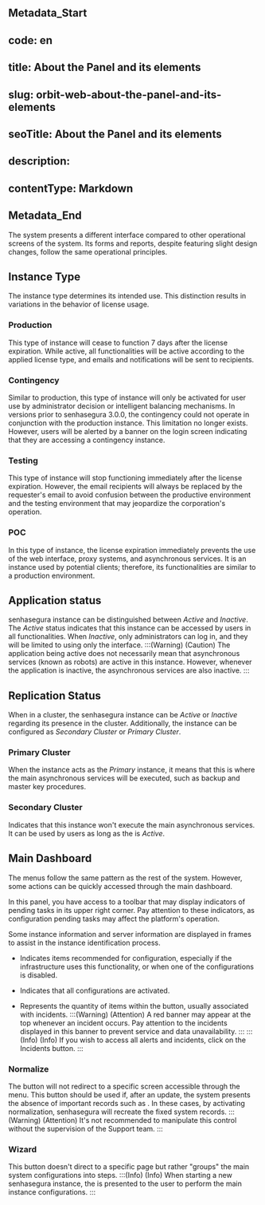 ## Metadata_Start 
## code: en
## title: About the Panel and its elements 
## slug: orbit-web-about-the-panel-and-its-elements 
## seoTitle: About the Panel and its elements 
## description:  
## contentType: Markdown 
## Metadata_End
The  system presents a different interface compared to other operational screens of the system. Its forms and reports, despite featuring slight design changes, follow the same operational principles.

## Instance Type
The instance type determines its intended use. This distinction results in variations in the behavior of license usage.

### Production

This type of instance will cease to function 7 days after the license expiration. While active, all functionalities will be active according to the applied license type, and emails and notifications will be sent to recipients.

### Contingency

Similar to production, this type of instance will only be activated for user use by administrator decision or intelligent balancing mechanisms. In versions prior to senhasegura 3.0.0, the contingency could not operate in conjunction with the production instance. This limitation no longer exists. However, users will be alerted by a banner on the login screen indicating that they are accessing a contingency instance.

### Testing

This type of instance will stop functioning immediately after the license expiration. However, the email recipients will always be replaced by the requester's email to avoid confusion between the productive environment and the testing environment that may jeopardize the corporation's operation.

### POC

In this type of instance, the license expiration immediately prevents the use of the web interface, proxy systems, and asynchronous services. It is an instance used by potential clients; therefore, its functionalities are similar to a production environment.

## Application status

senhasegura instance can be distinguished between *Active* and *Inactive*. The *Active* status indicates that this instance can be accessed by users in all functionalities. When *Inactive*, only administrators can log in, and they will be limited to using only the  interface.
:::(Warning) (Caution)
The application being active does not necessarily mean that asynchronous services (known as robots) are active in this instance. However, whenever the application is inactive, the asynchronous services are also inactive.
:::

## Replication Status

When in a cluster, the senhasegura instance can be *Active* or *Inactive* regarding its presence in the cluster. Additionally, the instance can be configured as *Secondary Cluster* or *Primary Cluster*.

### Primary Cluster

When the instance acts as the *Primary* instance, it means that this is where the main asynchronous services will be executed, such as backup and master key procedures.

### Secondary Cluster

Indicates that this instance won't execute the main asynchronous services. It can be used by users as long as the  is *Active*.

## Main Dashboard

The  menus follow the same pattern as the rest of the system. However, some actions can be quickly accessed through the main dashboard.

In this panel, you have access to a toolbar that may display indicators of pending tasks in its upper right corner. Pay attention to these indicators, as configuration pending tasks may affect the platform's operation.

Some instance information and server information are displayed in frames to assist in the instance identification process.

*  Indicates items recommended for configuration, especially if the infrastructure uses this functionality, or when one of the configurations is disabled.

*  Indicates that all configurations are activated.

*  Represents the quantity of items within the button, usually associated with incidents.
:::(Warning) (Attention)
A red banner may appear at the top whenever an incident occurs. Pay attention to the incidents displayed in this banner to prevent service and data unavailability.
:::
:::(Info) (Info)
If you wish to access all alerts and incidents, click on the Incidents button.
:::

### Normalize

The  button will not redirect to a specific screen accessible through the menu. This button should be used if, after an update, the system presents the absence of important records such as . In these cases, by activating normalization, senhasegura will recreate the fixed system records.
:::(Warning) (Attention)
It's not recommended to manipulate this control without the supervision of the Support team.
:::
### Wizard

This button doesn't direct to a specific page but rather "groups" the main system configurations into steps.
:::(Info) (Info)
When starting a new senhasegura instance, the  is presented to the user to perform the main instance configurations.
:::


